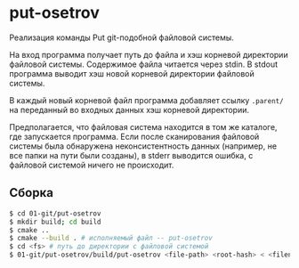 # put-osetrov

Реализация команды Put git-подобной файловой системы.

На вход программа получает путь до файла и хэш корневой директории файловой системы. Содержимое файла читается через stdin. В stdout программа выводит хэш новой корневой директории файловой системы.

В каждый новый корневой файл программа добавляет ссылку `.parent/` на переданный во входных данных хэш корневой директории.

Предполагается, что файловая система находится в том же каталоге, где запускается программа. Если после сканирования файловой системы была обнаружена неконсистентность данных (например, не все папки на пути были созданы), в stderr выводится ошибка, с файловой системой ничего не происходит.

## Сборка
```bash
$ cd 01-git/put-osetrov
$ mkdir build; cd build
$ cmake ..
$ cmake --build . # исполняемый файл -- put-osetrov
$ cd <fs> # путь до директории с файловой системой
$ 01-git/put-osetrov/build/put-osetrov <file-path> <root-hash> < <filename>
```
